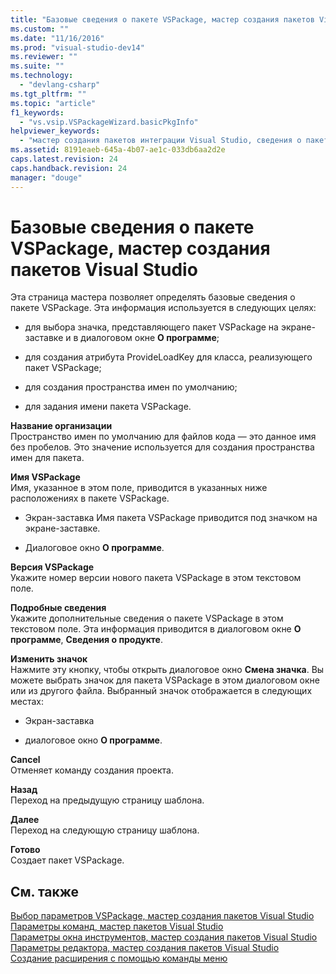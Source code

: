```yaml
---
title: "Базовые сведения о пакете VSPackage, мастер создания пакетов Visual Studio | Microsoft Docs"
ms.custom: ""
ms.date: "11/16/2016"
ms.prod: "visual-studio-dev14"
ms.reviewer: ""
ms.suite: ""
ms.technology: 
  - "devlang-csharp"
ms.tgt_pltfrm: ""
ms.topic: "article"
f1_keywords: 
  - "vs.vsip.VSPackageWizard.basicPkgInfo"
helpviewer_keywords: 
  - "мастер создания пакетов интеграции Visual Studio, сведения о пакете VSPackage"
ms.assetid: 8191eaeb-645a-4b07-ae1c-033db6aa2d2e
caps.latest.revision: 24
caps.handback.revision: 24
manager: "douge"
---
```

# Базовые сведения о пакете VSPackage, мастер создания пакетов Visual Studio
Эта страница мастера позволяет определять базовые сведения о пакете VSPackage. Эта информация используется в следующих целях:  
  
-   для выбора значка, представляющего пакет VSPackage на экране\-заставке и в диалоговом окне **О программе**;  
  
-   для создания атрибута ProvideLoadKey для класса, реализующего пакет VSPackage;  
  
-   для создания пространства имен по умолчанию;  
  
-   для задания имени пакета VSPackage.  
  
 **Название организации**  
 Пространство имен по умолчанию для файлов кода — это данное имя без пробелов. Это значение используется для создания пространства имен для пакета.  
  
 **Имя VSPackage**  
 Имя, указанное в этом поле, приводится в указанных ниже расположениях в пакете VSPackage.  
  
-   Экран\-заставка Имя пакета VSPackage приводится под значком на экране\-заставке.  
  
-   Диалоговое окно **О программе**.  
  
 **Версия VSPackage**  
 Укажите номер версии нового пакета VSPackage в этом текстовом поле.  
  
 **Подробные сведения**  
 Укажите дополнительные сведения о пакете VSPackage в этом текстовом поле. Эта информация приводится в диалоговом окне **О программе**, **Сведения о продукте**.  
  
 **Изменить значок**  
 Нажмите эту кнопку, чтобы открыть диалоговое окно **Смена значка**. Вы можете выбрать значок для пакета VSPackage в этом диалоговом окне или из другого файла. Выбранный значок отображается в следующих местах:  
  
-   Экран\-заставка  
  
-   диалоговое окно **О программе**.  
  
 **Cancel**  
 Отменяет команду создания проекта.  
  
 **Назад**  
 Переход на предыдущую страницу шаблона.  
  
 **Далее**  
 Переход на следующую страницу шаблона.  
  
 **Готово**  
 Создает пакет VSPackage.  
  
## См. также  
 [Выбор параметров VSPackage, мастер создания пакетов Visual Studio](../misc/select-vspackage-options-visual-studio-package-wizard.md)   
 [Параметры команд, мастер пакетов Visual Studio](../misc/command-options-visual-studio-package-wizard.md)   
 [Параметры окна инструментов, мастер создания пакетов Visual Studio](../misc/tool-window-options-visual-studio-package-wizard.md)   
 [Параметры редактора, мастер создания пакетов Visual Studio](../misc/editor-options-visual-studio-package-wizard.md)   
 [Создание расширения с помощью команды меню](../extensibility/creating-an-extension-with-a-menu-command.md)
